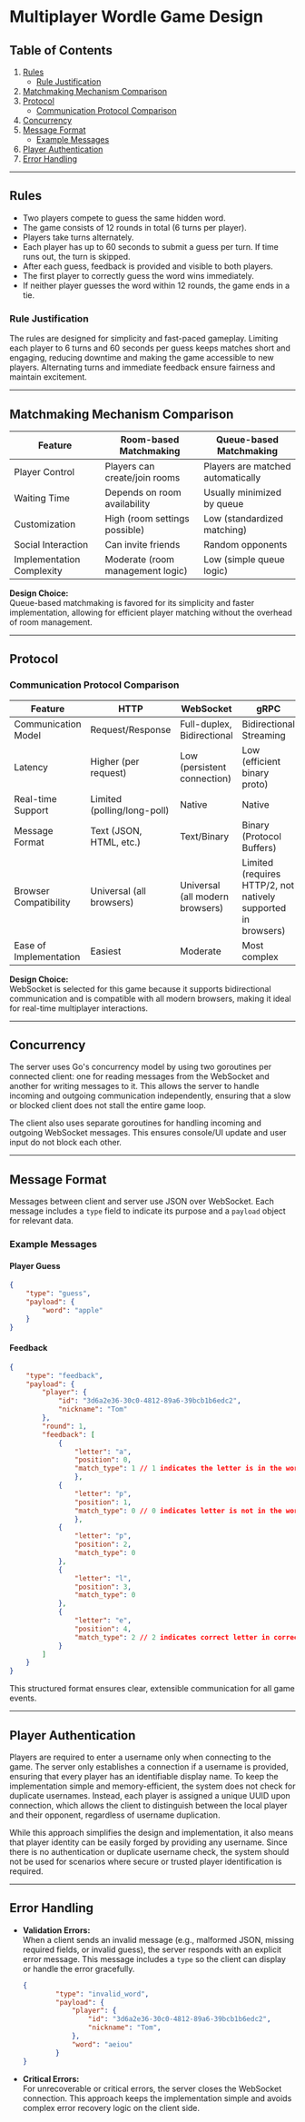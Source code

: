 # Multiplayer Wordle Game Design

## Table of Contents
1. [Rules](#rules)
    - [Rule Justification](#rule-justification)
2. [Matchmaking Mechanism Comparison](#matchmaking-mechanism-comparison)
3. [Protocol](#protocol)
    - [Communication Protocol Comparison](#communication-protocol-comparison)
4. [Concurrency](#concurrency)
5. [Message Format](#message-format)
    - [Example Messages](#example-messages)
6. [Player Authentication](#player-authentication)
7. [Error Handling](#error-handling)

---

## Rules
- Two players compete to guess the same hidden word.
- The game consists of 12 rounds in total (6 turns per player).
- Players take turns alternately.
- Each player has up to 60 seconds to submit a guess per turn. If time runs out, the turn is skipped.
- After each guess, feedback is provided and visible to both players.
- The first player to correctly guess the word wins immediately.
- If neither player guesses the word within 12 rounds, the game ends in a tie.

### Rule Justification
The rules are designed for simplicity and fast-paced gameplay. Limiting each player to 6 turns and 60 seconds per guess keeps matches short and engaging, reducing downtime and making the game accessible to new players. Alternating turns and immediate feedback ensure fairness and maintain excitement.

---

## Matchmaking Mechanism Comparison

| Feature                | Room-based Matchmaking         | Queue-based Matchmaking        |
|------------------------|-------------------------------|-------------------------------|
| Player Control         | Players can create/join rooms | Players are matched automatically |
| Waiting Time           | Depends on room availability  | Usually minimized by queue    |
| Customization          | High (room settings possible) | Low (standardized matching)   |
| Social Interaction     | Can invite friends            | Random opponents              |
| Implementation Complexity | Moderate (room management logic) | Low (simple queue logic)         |

**Design Choice:**  
Queue-based matchmaking is favored for its simplicity and faster implementation, allowing for efficient player matching without the overhead of room management.

---

## Protocol

### Communication Protocol Comparison

| Feature                      | HTTP                         | WebSocket                    | gRPC                         |
|------------------------------|------------------------------|------------------------------|------------------------------|
| Communication Model          | Request/Response             | Full-duplex, Bidirectional   | Bidirectional Streaming      |
| Latency                      | Higher (per request)         | Low (persistent connection)  | Low (efficient binary proto) |
| Real-time Support            | Limited (polling/long-poll)  | Native                       | Native                       |
| Message Format               | Text (JSON, HTML, etc.)      | Text/Binary                  | Binary (Protocol Buffers)    |
| Browser Compatibility        | Universal (all browsers)     | Universal (all modern browsers) | Limited (requires HTTP/2, not natively supported in browsers) |
| Ease of Implementation       | Easiest                      | Moderate                     | Most complex                 |

**Design Choice:**  
WebSocket is selected for this game because it supports bidirectional communication and is compatible with all modern browsers, making it ideal for real-time multiplayer interactions. 

---

## Concurrency

The server uses Go's concurrency model by using two goroutines per connected client: one for reading messages from the WebSocket and another for writing messages to it. This allows the server to handle incoming and outgoing communication independently, ensuring that a slow or blocked client does not stall the entire game loop.

The client also uses separate goroutines for handling incoming and outgoing WebSocket messages. This ensures console/UI update and user input do not block each other.

---

## Message Format

Messages between client and server use JSON over WebSocket. Each message includes a `type` field to indicate its purpose and a `payload` object for relevant data.

### Example Messages

#### Player Guess

```json
{
    "type": "guess",
    "payload": {
        "word": "apple"
    }
}
```

#### Feedback

```json
{
    "type": "feedback",
    "payload": {
        "player": {
            "id": "3d6a2e36-30c0-4812-89a6-39bcb1b6edc2",
            "nickname": "Tom"
        },
        "round": 1,
        "feedback": [
            {
                "letter": "a",
                "position": 0,
                "match_type": 1 // 1 indicates the letter is in the word but in the wrong position
                },
            {
                "letter": "p",
                "position": 1,
                "match_type": 0 // 0 indicates letter is not in the word
                },
            {
                "letter": "p",
                "position": 2,
                "match_type": 0
            },
            {
                "letter": "l",
                "position": 3,
                "match_type": 0
            },
            {
                "letter": "e",
                "position": 4,
                "match_type": 2 // 2 indicates correct letter in correct position
            }
        ]
    }
}
```

This structured format ensures clear, extensible communication for all game events.

---

## Player Authentication

Players are required to enter a username only when connecting to the game. The server only establishes a connection if a username is provided, ensuring that every player has an identifiable display name. To keep the implementation simple and memory-efficient, the system does not check for duplicate usernames. Instead, each player is assigned a unique UUID upon connection, which allows the client to distinguish between the local player and their opponent, regardless of username duplication.

While this approach simplifies the design and implementation, it also means that player identity can be easily forged by providing any username. Since there is no authentication or duplicate username check, the system should not be used for scenarios where secure or trusted player identification is required.

---

## Error Handling

- **Validation Errors:**  
    When a client sends an invalid message (e.g., malformed JSON, missing required fields, or invalid guess), the server responds with an explicit error message. This message includes a `type` so the client can display or handle the error gracefully.

    ```json
    {
            "type": "invalid_word",
            "payload": {
                "player": {
                    "id": "3d6a2e36-30c0-4812-89a6-39bcb1b6edc2",
                    "nickname": "Tom",
                },
                "word": "aeiou"
            }
    }
    ```

- **Critical Errors:**  
    For unrecoverable or critical errors, the server closes the WebSocket connection. This approach keeps the implementation simple and avoids complex error recovery logic on the client side.

